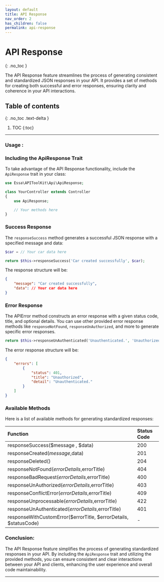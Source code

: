 ```yaml
---
layout: default
title: API Response
nav_order: 2
has_children: false
permalink: api-response
---
```


# API Response
{: .no_toc }

The API Response feature streamlines the process of generating consistent and standardized JSON responses in your API. It provides a set of methods for creating both successful and error responses, ensuring clarity and coherence in your API interactions.

## Table of contents
{: .no_toc .text-delta }

1. TOC
{:toc}

---

### Usage :
### Including the ApiResponse Trait
To take advantage of the API Response functionality, include the `ApiResponse` trait in your class:
```php
use Essa\APIToolKit\Api\ApiResponse;

class YourController extends Controller
{
    use ApiResponse;

    // Your methods here
}
```
### Success Response
The `responseSuccess` method generates a successful JSON response with a specified message and data:
```php
$car = // Your car data here

return $this->responseSuccess('Car created successfully', $car);
```
The response structure will be:

```json
{
    "message": "Car created successfully",
    "data": // Your car data here
}
```
### Error Response
The APIError method constructs an error response with a given status code, title, and optional details. You can use other provided error response methods like `responseNotFound`, `responseUnAuthorized`, and more to generate specific error responses.
```php
return $this->responseUnAuthenticated('Unauthenticated.', 'Unauthorized');
```
The error response structure will be:
```json
{
    "errors": [
        {
            "status": 401,
            "title": "Unauthorized",
            "detail": "Unauthenticated."
        }
    ]
}
```
### Available Methods
Here is a list of available methods for generating standardized responses:


| Function                                    | Status Code          
|:--------------------------------------------|:------------------
| responseSuccess($message , $data)                                | 200
| responseCreated($message,$data)                                  | 201 
| responseDeleted()                                                | 204
|responseNotFound($errorDetails,$errorTitle)                       | 404
|responseBadRequest($errorDetails,$errorTitle)                     | 400
|responseUnAuthorized($errorDetails,$errorTitle)                   | 403
|responseConflictError($errorDetails,$errorTitle)                  | 409
|responseUnprocessable($errorDetails,$errorTitle)                  | 422
|responseUnAuthenticated($errorDetails,$errorTitle)                | 401
|responseWithCustomError($errorTitle, $errorDetails, $statusCode)  | -

### Conclusion:
The API Response feature simplifies the process of generating standardized responses in your API. By including the `ApiResponse` trait and utilizing the provided methods, you can ensure consistent and clear interactions between your API and clients, enhancing the user experience and overall code maintainability.


----
